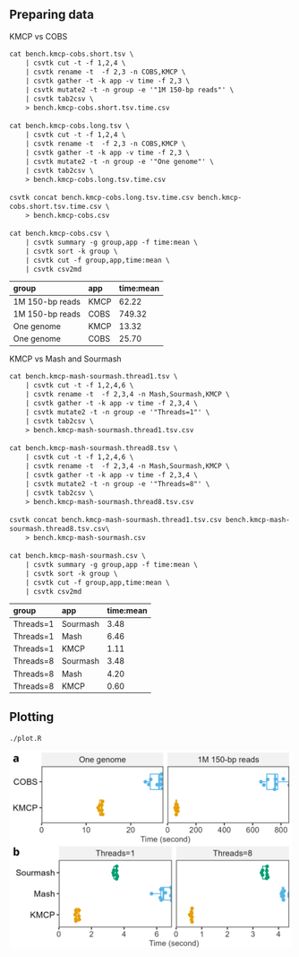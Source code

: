 ## Preparing data

KMCP vs COBS

    cat bench.kmcp-cobs.short.tsv \
        | csvtk cut -t -f 1,2,4 \
        | csvtk rename -t  -f 2,3 -n COBS,KMCP \
        | csvtk gather -t -k app -v time -f 2,3 \
        | csvtk mutate2 -t -n group -e '"1M 150-bp reads"' \
        | csvtk tab2csv \
        > bench.kmcp-cobs.short.tsv.time.csv

    cat bench.kmcp-cobs.long.tsv \
        | csvtk cut -t -f 1,2,4 \
        | csvtk rename -t  -f 2,3 -n COBS,KMCP \
        | csvtk gather -t -k app -v time -f 2,3 \
        | csvtk mutate2 -t -n group -e '"One genome"' \
        | csvtk tab2csv \
        > bench.kmcp-cobs.long.tsv.time.csv
        
    csvtk concat bench.kmcp-cobs.long.tsv.time.csv bench.kmcp-cobs.short.tsv.time.csv \
        > bench.kmcp-cobs.csv
        
    cat bench.kmcp-cobs.csv \
        | csvtk summary -g group,app -f time:mean \
        | csvtk sort -k group \
        | csvtk cut -f group,app,time:mean \
        | csvtk csv2md 

|group          |app |time:mean|
|:--------------|:---|:--------|
|1M 150-bp reads|KMCP|62.22    |
|1M 150-bp reads|COBS|749.32   |
|One genome     |KMCP|13.32    |
|One genome     |COBS|25.70    |

KMCP vs Mash and Sourmash

    cat bench.kmcp-mash-sourmash.thread1.tsv \
        | csvtk cut -t -f 1,2,4,6 \
        | csvtk rename -t  -f 2,3,4 -n Mash,Sourmash,KMCP \
        | csvtk gather -t -k app -v time -f 2,3,4 \
        | csvtk mutate2 -t -n group -e '"Threads=1"' \
        | csvtk tab2csv \
        > bench.kmcp-mash-sourmash.thread1.tsv.csv
        
    cat bench.kmcp-mash-sourmash.thread8.tsv \
        | csvtk cut -t -f 1,2,4,6 \
        | csvtk rename -t  -f 2,3,4 -n Mash,Sourmash,KMCP \
        | csvtk gather -t -k app -v time -f 2,3,4 \
        | csvtk mutate2 -t -n group -e '"Threads=8"' \
        | csvtk tab2csv \
        > bench.kmcp-mash-sourmash.thread8.tsv.csv
        
    csvtk concat bench.kmcp-mash-sourmash.thread1.tsv.csv bench.kmcp-mash-sourmash.thread8.tsv.csv\
        > bench.kmcp-mash-sourmash.csv

    cat bench.kmcp-mash-sourmash.csv \
        | csvtk summary -g group,app -f time:mean \
        | csvtk sort -k group \
        | csvtk cut -f group,app,time:mean \
        | csvtk csv2md 

|group    |app     |time:mean|
|:--------|:-------|:--------|
|Threads=1|Sourmash|3.48     |
|Threads=1|Mash    |6.46     |
|Threads=1|KMCP    |1.11     |
|Threads=8|Sourmash|3.48     |
|Threads=8|Mash    |4.20     |
|Threads=8|KMCP    |0.60     |
    
## Plotting

    ./plot.R
    
![](bench.searching.jpg)

    
